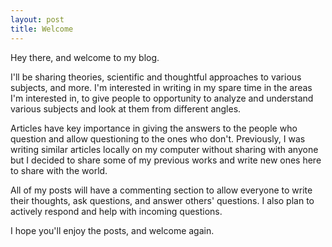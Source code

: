 ```yaml
---
layout: post
title: Welcome
---
```


Hey there, and welcome to my blog. 


I'll be sharing theories, scientific and thoughtful approaches to various subjects, and more. I'm interested in writing in my spare time in the areas I'm interested in, to give people to opportunity to analyze and understand various subjects and look at them from different angles.


Articles have key importance in giving the answers to the people who question and allow questioning to the ones who don't. Previously, I was writing similar articles locally on my computer without sharing with anyone but I decided to share some of my previous works and write new ones here to share with the world.


All of my posts will have a commenting section to allow everyone to write their thoughts, ask questions, and answer others' questions. I also plan to actively respond and help with incoming questions.


I hope you'll enjoy the posts, and welcome again.
